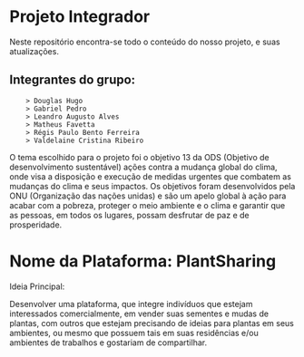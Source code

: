# Projeto Integrador



Neste repositório encontra-se todo o conteúdo do nosso projeto, e suas atualizações.



## Integrantes do grupo:


        > Douglas Hugo
        > Gabriel Pedro
        > Leandro Augusto Alves
        > Matheus Favetta
        > Régis Paulo Bento Ferreira
        > Valdelaine Cristina Ribeiro



O tema escolhido para o projeto foi o objetivo 13 da ODS (Objetivo de desenvolvimento sustentável) ações contra a mudança global do clima, onde visa a disposição e execução de medidas urgentes que combatem as mudanças do clima e seus impactos. Os objetivos foram desenvolvidos pela ONU (Organização das nações unidas) e são um apelo global à ação para acabar com a pobreza, proteger o meio ambiente e o clima e garantir que as pessoas, em todos os lugares, possam desfrutar de paz e de prosperidade.


#  Nome da Plataforma: PlantSharing
 
Ideia Principal:

Desenvolver uma plataforma, que integre indivíduos que estejam interessados comercialmente, em vender suas sementes e mudas de plantas, com outros que estejam precisando de ideias para plantas em seus ambientes, ou mesmo que possuem tais em suas residências e/ou ambientes de trabalhos e gostariam de compartilhar.

